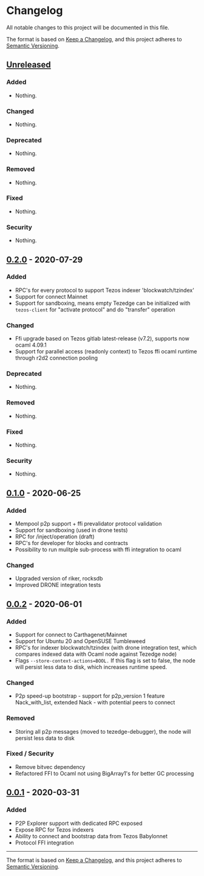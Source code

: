 # Changelog
All notable changes to this project will be documented in this file.

The format is based on [Keep a Changelog](https://keepachangelog.com/en/1.0.0/),
and this project adheres to [Semantic Versioning](https://semver.org/spec/v2.0.0.html).

## [Unreleased]

### Added

- Nothing.

### Changed

- Nothing.

### Deprecated

- Nothing.

### Removed

- Nothing.

### Fixed

- Nothing.

### Security

- Nothing.

## [0.2.0] - 2020-07-29

### Added

- RPC's for every protocol to support Tezos indexer 'blockwatch/tzindex'
- Support for connect Mainnet
- Support for sandboxing, means empty Tezedge can be initialized with `tezos-client` for "activate protocol" and do "transfer" operation

### Changed

- Ffi upgrade based on Tezos gitlab latest-release (v7.2), supports now ocaml 4.09.1
- Support for parallel access (readonly context) to Tezos ffi ocaml runtime through r2d2 connection pooling

### Deprecated

- Nothing.

### Removed

- Nothing.

### Fixed

- Nothing.

### Security

- Nothing.

## [0.1.0] - 2020-06-25

### Added

- Mempool p2p support + ffi prevalidator protocol validation
- Support for sandboxing (used in drone tests)
- RPC for /inject/operation (draft)
- RPC's for developer for blocks and contracts
- Possibility to run mulitple sub-process with ffi integration to ocaml

### Changed

- Upgraded version of riker, rocksdb
- Improved DRONE integration tests

## [0.0.2] - 2020-06-01

### Added

- Support for connect to Carthagenet/Mainnet
- Support for Ubuntu 20 and OpenSUSE Tumbleweed
- RPC's for indexer blockwatch/tzindex (with drone integration test, which compares indexed data with Ocaml node against Tezedge node)
- Flags `--store-context-actions=BOOL.` If this flag is set to false, the node will persist less data to disk, which increases runtime speed.

### Changed

- P2p speed-up bootstrap - support for p2p_version 1 feature Nack_with_list, extended Nack - with potential peers to connect

### Removed

- Storing all p2p messages (moved to tezedge-debugger), the node will persist less data to disk

### Fixed / Security

- Remove bitvec dependency
- Refactored FFI to Ocaml not using BigArray1's for better GC processing
 
## [0.0.1] - 2020-03-31

### Added

- P2P Explorer support with dedicated RPC exposed
- Expose RPC for Tezos indexers
- Ability to connect and bootstrap data from Tezos Babylonnet
- Protocol FFI integration

[Unreleased]: https://github.com/simplestaking/tezedge/compare/v0.0.2...HEAD
[0.0.1]: https://github.com/simplestaking/tezedge/releases/v0.0.1
[0.0.2]: https://github.com/simplestaking/tezedge/releases/v0.0.2
[0.1.0]: https://github.com/simplestaking/tezedge/releases/v0.1.0
[0.2.0]: https://github.com/simplestaking/tezedge/releases/v0.2.0
___
The format is based on [Keep a Changelog](https://keepachangelog.com/en/1.0.0/),
and this project adheres to [Semantic Versioning](https://semver.org/spec/v2.0.0.html).
